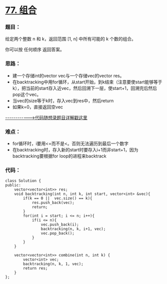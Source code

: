 # [77. 组合](https://leetcode.cn/problems/combinations/)
### 题目：
给定两个整数 n 和 k，返回范围 [1, n] 中所有可能的 k 个数的组合。

你可以按 任何顺序 返回答案。



### 思路：
- 建一个存储int的vector vec与一个存储vec的vector res。
- 在backtracking中用for循环，从start开始，到k结束（注意要使start能够等于k），把当前的start存入近vec，然后回溯下一层，使start+1，回溯完后然后pop这个vec。
- 当vec的size等于k时，存入vec到res中，然后return
- 如果k=0，直接返回空vec

[------------>代码随想录题目详解戳这里](https://programmercarl.com/0077.%E7%BB%84%E5%90%88.html)

### 难点：
- for循环时，i要用<=而不是<。否则无法遍历到最后一个数字
- 在backtracking时，存入新的start时要存入i+1而非start+1，因为backtracking要根据for loop的进程来backtrack

### 代码：  
```
class Solution {
public:
    vector<vector<int>> res;
    void backtracking(int n, int k, int start, vector<int> &vec){
        if(k == 0 ||  vec.size() == k){
            res.push_back(vec);
            return;
        }
        for(int i = start; i <= n; i++){
            if(i <= n){
                vec.push_back(i);
                backtracking(n, k, i+1, vec);
                vec.pop_back();
            }
        }
    }

    vector<vector<int>> combine(int n, int k) {
        vector<int> vec;
        backtracking(n, k, 1, vec);
        return res;
    }
};
```
